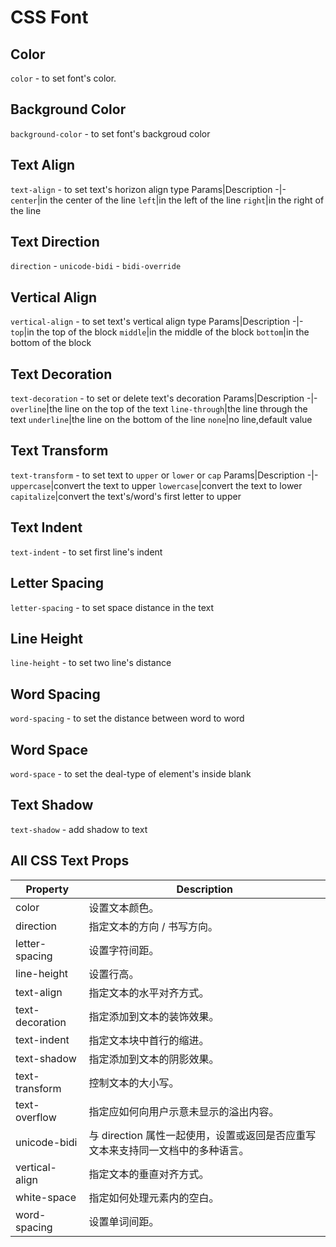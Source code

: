 # CSS Font
## Color 
`color` - to set font's color.
## Background Color
`background-color` - to set font's backgroud color
## Text Align
`text-align` - to set text's horizon align type
Params|Description
-|-
`center`|in the center of the line
`left`|in the left of the line
`right`|in the right of the line
## Text Direction
`direction` - 
`unicode-bidi` - `bidi-override`
## Vertical Align
`vertical-align` - to set text's vertical align type
Params|Description
-|-
`top`|in the top of the block
`middle`|in the middle of the block
`bottom`|in the bottom of the block
## Text Decoration
`text-decoration` - to set or delete text's decoration
Params|Description
-|-
`overline`|the line on the top of the text
`line-through`|the line through the text
`underline`|the line on the bottom of the line
`none`|no line,default value
## Text Transform
`text-transform` - to set text to `upper` or `lower` or `cap`
Params|Description
-|-
`uppercase`|convert the text to upper
`lowercase`|convert the text to lower
`capitalize`|convert the text's/word's first letter to upper
## Text Indent
`text-indent` - to set first line's indent
## Letter Spacing
`letter-spacing` - to set space distance in the text
## Line Height
`line-height` - to set two line's distance
## Word Spacing
`word-spacing` - to set the distance between word to word
## Word Space
`word-space` - to set the deal-type of element's inside blank
## Text Shadow
`text-shadow` - add shadow to text

## All CSS Text Props
Property|Description
-|-
color|设置文本颜色。
direction|指定文本的方向 / 书写方向。
letter-spacing|设置字符间距。
line-height|设置行高。
text-align|指定文本的水平对齐方式。
text-decoration|指定添加到文本的装饰效果。
text-indent|指定文本块中首行的缩进。
text-shadow|指定添加到文本的阴影效果。
text-transform|控制文本的大小写。
text-overflow|指定应如何向用户示意未显示的溢出内容。
unicode-bidi|与 direction 属性一起使用，设置或返回是否应重写文本来支持同一文档中的多种语言。
vertical-align|指定文本的垂直对齐方式。
white-space|指定如何处理元素内的空白。
word-spacing|设置单词间距。
